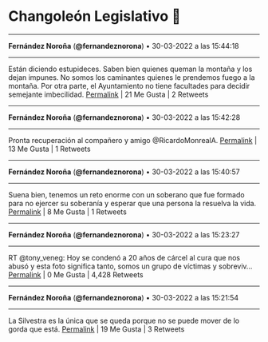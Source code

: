 # Changoleón Legislativo 🙈
*****
**Fernández Noroña** (**@fernandeznorona**) • 30-03-2022 a las 15:44:18
*****
Están diciendo estupideces. Saben bien quienes queman la montaña y los dejan impunes. No somos los caminantes quienes le prendemos fuego a la montaña. Por otra parte, el Ayuntamiento no tiene facultades para decidir semejante imbecilidad.
[Permalink](https://twitter.com/fernandeznorona/status/1509315613726019584) | 21 Me Gusta | 2 Retweets
*****
**Fernández Noroña** (**@fernandeznorona**) • 30-03-2022 a las 15:42:28
*****
Pronta recuperación al compañero y amigo @RicardoMonrealA.
[Permalink](https://twitter.com/fernandeznorona/status/1509315152247672832) | 13 Me Gusta | 1 Retweets
*****
**Fernández Noroña** (**@fernandeznorona**) • 30-03-2022 a las 15:40:57
*****
Suena bien, tenemos un reto enorme con un soberano que fue formado para no ejercer su soberanía y esperar que una persona la resuelva la vida.
[Permalink](https://twitter.com/fernandeznorona/status/1509314770314436608) | 8 Me Gusta | 1 Retweets
*****
**Fernández Noroña** (**@fernandeznorona**) • 30-03-2022 a las 15:23:27
*****
RT @tony_veneg: Hoy se condenó a 20 años de cárcel al cura que nos abusó y esta foto significa tanto, somos un grupo de víctimas y sobreviv…
[Permalink](https://twitter.com/fernandeznorona/status/1509310364005060616) | 0 Me Gusta | 4,428 Retweets
*****
**Fernández Noroña** (**@fernandeznorona**) • 30-03-2022 a las 15:21:54
*****
La Silvestra es la única que se queda porque no se puede mover de lo gorda que está.
[Permalink](https://twitter.com/fernandeznorona/status/1509309975335690241) | 19 Me Gusta | 3 Retweets